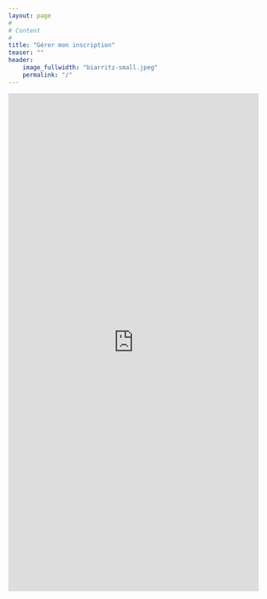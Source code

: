 ```yaml
---
layout: page
#
# Content
#
title: "Gérer mon inscription"
teaser: ""
header:
    image_fullwidth: "biarritz-small.jpeg"
    permalink: "/"
---
```



<iframe width="100%" height="1000px" style="border: none;" src="https://v4.event-vert.org/fr/compas2025/login.html"></iframe>
